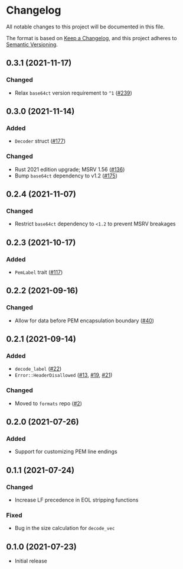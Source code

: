 # Changelog
All notable changes to this project will be documented in this file.

The format is based on [Keep a Changelog](https://keepachangelog.com/en/1.0.0/),
and this project adheres to [Semantic Versioning](https://semver.org/spec/v2.0.0.html).

## 0.3.1 (2021-11-17)
### Changed
- Relax `base64ct` version requirement to `^1` ([#239])

[#239]: https://github.com/RustCrypto/formats/pull/239

## 0.3.0 (2021-11-14)
### Added
- `Decoder` struct ([#177])

### Changed
- Rust 2021 edition upgrade; MSRV 1.56 ([#136])
- Bump `base64ct` dependency to v1.2 ([#175])

[#136]: https://github.com/RustCrypto/formats/pull/136
[#175]: https://github.com/RustCrypto/formats/pull/175
[#177]: https://github.com/RustCrypto/formats/pull/177

## 0.2.4 (2021-11-07)
### Changed
- Restrict `base64ct` dependency to `<1.2` to prevent MSRV breakages

## 0.2.3 (2021-10-17)
### Added
- `PemLabel` trait ([#117])

[#117]: https://github.com/RustCrypto/formats/pull/117

## 0.2.2 (2021-09-16)
### Changed
- Allow for data before PEM encapsulation boundary ([#40])

[#40]: https://github.com/RustCrypto/formats/pull/40

## 0.2.1 (2021-09-14)
### Added
- `decode_label` ([#22])
- `Error::HeaderDisallowed` ([#13], [#19], [#21])

### Changed
- Moved to `formats` repo ([#2])

[#2]: https://github.com/RustCrypto/formats/pull/2
[#13]: https://github.com/RustCrypto/formats/pull/13
[#19]: https://github.com/RustCrypto/formats/pull/19
[#21]: https://github.com/RustCrypto/formats/pull/21
[#22]: https://github.com/RustCrypto/formats/pull/22

## 0.2.0 (2021-07-26)
### Added
- Support for customizing PEM line endings

## 0.1.1 (2021-07-24)
### Changed
- Increase LF precedence in EOL stripping functions

### Fixed
- Bug in the size calculation for `decode_vec`

## 0.1.0 (2021-07-23)
- Initial release
